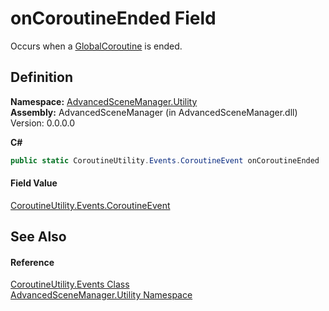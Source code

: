 # onCoroutineEnded Field


Occurs when a <a href="T_AdvancedSceneManager_Utility_GlobalCoroutine.md">GlobalCoroutine</a> is ended.



## Definition
**Namespace:** <a href="N_AdvancedSceneManager_Utility.md">AdvancedSceneManager.Utility</a>  
**Assembly:** AdvancedSceneManager (in AdvancedSceneManager.dll) Version: 0.0.0.0

**C#**
``` C#
public static CoroutineUtility.Events.CoroutineEvent onCoroutineEnded
```



#### Field Value
<a href="T_AdvancedSceneManager_Utility_CoroutineUtility_Events_CoroutineEvent.md">CoroutineUtility.Events.CoroutineEvent</a>

## See Also


#### Reference
<a href="T_AdvancedSceneManager_Utility_CoroutineUtility_Events.md">CoroutineUtility.Events Class</a>  
<a href="N_AdvancedSceneManager_Utility.md">AdvancedSceneManager.Utility Namespace</a>  
